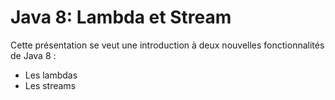 Java 8: Lambda et Stream
================================

Cette présentation se veut une introduction à deux nouvelles fonctionnalités de Java 8 :
* Les lambdas
* Les streams
